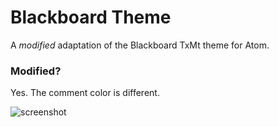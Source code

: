 # Blackboard Theme

A *modified* adaptation of the Blackboard TxMt theme for Atom.

### Modified?

Yes. The comment color is different.

![screenshot](http://f.cl.ly/items/0B0E413G3N47231R2V2e/Screen%20Shot%202014-04-07%20at%203.49.16%20PM.png)
